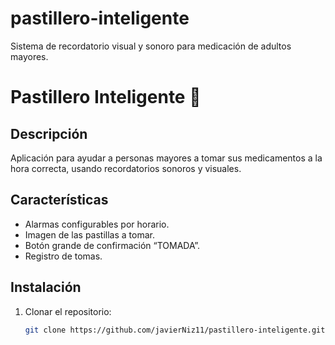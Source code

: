# pastillero-inteligente
Sistema de recordatorio visual y sonoro para medicación de adultos mayores.
# Pastillero Inteligente 💊

## Descripción
Aplicación para ayudar a personas mayores a tomar sus medicamentos a la hora correcta, usando recordatorios sonoros y visuales.

## Características
- Alarmas configurables por horario.
- Imagen de las pastillas a tomar.
- Botón grande de confirmación “TOMADA”.
- Registro de tomas.

## Instalación
1. Clonar el repositorio:
   ```bash
   git clone https://github.com/javierNiz11/pastillero-inteligente.git
